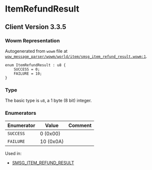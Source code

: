 # ItemRefundResult

## Client Version 3.3.5

### Wowm Representation

Autogenerated from `wowm` file at [`wow_message_parser/wowm/world/item/smsg_item_refund_result.wowm:1`](https://github.com/gtker/wow_messages/tree/main/wow_message_parser/wowm/world/item/smsg_item_refund_result.wowm#L1).

```rust,ignore
enum ItemRefundResult : u8 {
    SUCCESS = 0;
    FAILURE = 10;
}
```
### Type
The basic type is `u8`, a 1 byte (8 bit) integer.
### Enumerators
| Enumerator | Value  | Comment |
| --------- | -------- | ------- |
| `SUCCESS` | 0 (0x00) |  |
| `FAILURE` | 10 (0x0A) |  |

Used in:
* [SMSG_ITEM_REFUND_RESULT](smsg_item_refund_result.md)

